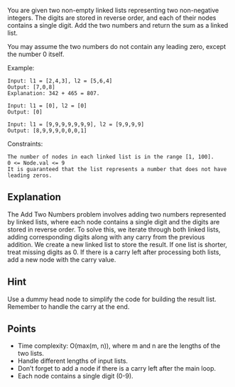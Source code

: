 You are given two non-empty linked lists representing two non-negative integers. The digits are stored in reverse order, and each of their nodes contains a single digit. Add the two numbers and return the sum as a linked list.

You may assume the two numbers do not contain any leading zero, except the number 0 itself.

Example:
```text
Input: l1 = [2,4,3], l2 = [5,6,4]
Output: [7,0,8]
Explanation: 342 + 465 = 807.

Input: l1 = [0], l2 = [0]
Output: [0]

Input: l1 = [9,9,9,9,9,9,9], l2 = [9,9,9,9]
Output: [8,9,9,9,0,0,0,1]
```

Constraints:
```text
The number of nodes in each linked list is in the range [1, 100].
0 <= Node.val <= 9
It is guaranteed that the list represents a number that does not have leading zeros.
```

## Explanation

The Add Two Numbers problem involves adding two numbers represented by linked lists, where each node contains a single digit and the digits are stored in reverse order. To solve this, we iterate through both linked lists, adding corresponding digits along with any carry from the previous addition. We create a new linked list to store the result. If one list is shorter, treat missing digits as 0. If there is a carry left after processing both lists, add a new node with the carry value.

## Hint

Use a dummy head node to simplify the code for building the result list. Remember to handle the carry at the end.

## Points

- Time complexity: O(max(m, n)), where m and n are the lengths of the two lists.
- Handle different lengths of input lists.
- Don’t forget to add a node if there is a carry left after the main loop.
- Each node contains a single digit (0-9).
